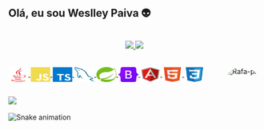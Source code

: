 <h2>Olá, eu sou Weslley Paiva 👽</h2> 


<div align="center"><br>
  <a href="https://github.com/paivawes">
  <img height="170em" src="https://github-readme-stats.vercel.app/api?username=paivawes&show_icons=true&theme=chartreuse-dark&include_all_commits=true&count_private=true"/>
  <img height="170em" src="https://github-readme-stats.vercel.app/api/top-langs/?username=paivawes&layout=compact&langs_count=7&theme=chartreuse-dark"/>
</div>
  <br>
<div style="display: inline_block"><br>
  <img align="center" alt="wes-java" height="30" width="40" src="https://github.com/devicons/devicon/blob/master/icons/java/java-plain.svg">
  <img align="center" alt="wes-js" height="30" width="40" src="https://github.com/devicons/devicon/blob/master/icons/javascript/javascript-plain.svg">
  <img align="center" alt="wes-ts" height="30" width="40" src="https://github.com/devicons/devicon/blob/master/icons/typescript/typescript-plain.svg">
  <img align="center" alt="wes-mysql" height="30" width="40" src="https://github.com/devicons/devicon/blob/master/icons/mysql/mysql-plain.svg">
  <img align="center" alt="wes-spring" height="30" width="40" src="https://github.com/devicons/devicon/blob/master/icons/spring/spring-original.svg">
  <img align="center" alt="wes-bootstrap" height="30" width="40" src="https://github.com/devicons/devicon/blob/master/icons/bootstrap/bootstrap-original.svg">
  <img align="center" alt="wes-angular" height="30" width="40" src="https://github.com/devicons/devicon/blob/master/icons/angularjs/angularjs-original.svg">
  <img align="center" alt="wes-HTML" height="30" width="40" src="https://raw.githubusercontent.com/devicons/devicon/master/icons/html5/html5-original.svg">
  <img align="center" alt="wes-CSS" height="30" width="40" src="https://raw.githubusercontent.com/devicons/devicon/master/icons/css3/css3-original.svg">
  <img align="right" alt="Rafa-pic" height="150" style="border-radius:50px" src="https://i.imgur.com/vVTP9KK.gif">
 </div> 
  
##

<div>
  <a href="https://www.linkedin.com/in/paivawes/" target="_blank"> <img src="https://img.shields.io/badge/LinkedIn-0077B5?style=for-the-badge&logo=linkedin&logoColor=white"></a>
  <a href"" target="_blank"> <img scr"https://img.shields.io/badge/Telegram-2CA5E0?style=for-the-badge&logo=telegram&logoColor=white"> </a>
</div>



  
![Snake animation](https://github.com/paivawes/paivawes/blob/output/github-contribution-grid-snake.svg)
 



